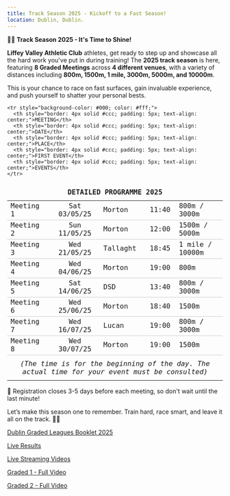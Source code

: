 ```yaml
---
title: Track Season 2025 - Kickoff to a Fast Season!
location: Dublin, Dublin.
---
```


🏃‍♂️ <b>Track Season 2025 - It's Time to Shine!</b>

<b>Liffey Valley Athletic Club</b> athletes, get ready to step up and showcase all the hard work you've put in during training! The <b>2025 track season</b> is here, featuring <b>8 Graded Meetings</b> across <b>4 different venues</b>, with a variety of distances including <b>800m, 1500m, 1 mile, 3000m, 5000m, and 10000m</b>.

This is your chance to race on fast surfaces, gain invaluable experience, and push yourself to shatter your personal bests.

<table style="border-collapse: collapse; font-family: Consolas, monospace;">
  <thead>
<tr><td colspan="5" style="text-align: center; padding: 10px;"><b>DETAILED PROGRAMME 2025</b></td></tr>

    <tr style="background-color: #000; color: #fff;">
      <th style="border: 4px solid #ccc; padding: 5px; text-align: center;">MEETING</th>
      <th style="border: 4px solid #ccc; padding: 5px; text-align: center;">DATE</th>
      <th style="border: 4px solid #ccc; padding: 5px; text-align: center;">PLACE</th>
      <th style="border: 4px solid #ccc; padding: 5px; text-align: center;">FIRST EVENT</th>
      <th style="border: 4px solid #ccc; padding: 5px; text-align: center;">EVENTS</th>
    </tr>
  </thead>
  <tbody>
    <tr style="border-bottom: 1px solid #ccc;"><td>Meeting 1</td><td style="text-align: center;">Sat 03/05/25</td><td>Morton</td><td style="text-align: center;">11:40</td><td>800m / 3000m</td></tr>
    <tr style="border-bottom: 1px solid #ccc;"><td>Meeting 2</td><td style="text-align: center;">Sun 11/05/25</td><td>Morton</td><td style="text-align: center;">12:00</td><td>1500m / 5000m</td></tr>
    <tr style="border-bottom: 1px solid #ccc;"><td>Meeting 3</td><td style="text-align: center;">Wed 21/05/25</td><td>Tallaght</td><td style="text-align: center;">18:45</td><td>1 mile / 10000m</td></tr>
    <tr style="border-bottom: 1px solid #ccc;"><td>Meeting 4</td><td style="text-align: center;">Wed 04/06/25</td><td>Morton</td><td style="text-align: center;">19:00</td><td>800m</td></tr>
    <tr style="border-bottom: 1px solid #ccc;"><td>Meeting 5</td><td style="text-align: center;">Sat 14/06/25</td><td>DSD</td><td style="text-align: center;">13:40</td><td>800m / 3000m</td></tr>
    <tr style="border-bottom: 1px solid #ccc;"><td>Meeting 6</td><td style="text-align: center;">Wed 25/06/25</td><td>Morton</td><td style="text-align: center;">18:40</td><td>1500m</td></tr>
    <tr style="border-bottom: 1px solid #ccc;"><td>Meeting 7</td><td style="text-align: center;">Wed 16/07/25</td><td>Lucan</td><td style="text-align: center;">19:00</td><td>800m / 3000m</td></tr>
    <tr style="border-bottom: 1px solid #ccc;"><td>Meeting 8</td><td style="text-align: center;">Wed 30/07/25</td><td>Morton</td><td style="text-align: center;">19:00</td><td>1500m</td></tr>
    <tr><td colspan="5" style="text-align: center; padding: 10px; font-style: italic;">(The time is for the beginning of the day. The actual time for your event must be consulted)</td></tr>
  </tbody>
</table>


📅 Registration closes 3-5 days before each meeting, so don't wait until the last minute!

Let’s make this season one to remember. Train hard, race smart, and leave it all on the track. 💪💥


<a href="/assets/results/2025_track_season/DUBLIN_GRADED_LEAGUES_2025_BOOKLET.pdf" target="_blank" rel="noopener noreferrer">Dublin Graded Leagues Booklet 2025</a>

<a href="https://live.dublinathletics.com/menu.html" target="_blank" rel="noopener noreferrer">Live Results</a>

<a href="https://www.dublinathletics.com/live-stream" target="_blank" rel="noopener noreferrer">Live Streaming Videos</a>

<a href="https://youtube.com/live/Nqt9sO4O9kU?feature=share" target="_blank" rel="noopener noreferrer">Graded 1 - Full Video</a>

<a href="https://youtube.com/live/x3nxIo-fLQE?feature=share" target="_blank" rel="noopener noreferrer">Graded 2 - Full Video</a>







 
